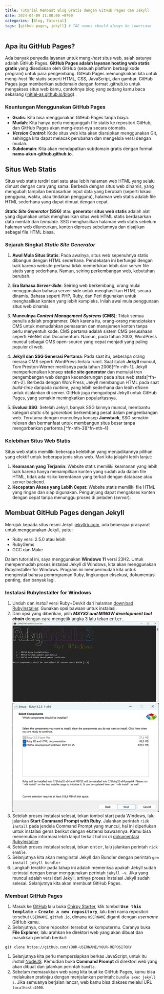 ```yaml
---
title: Tutorial Membuat Blog Gratis dengan GitHub Pages dan Jekyll
date: 2024-04-09 11:00:00 +0700
categories: [Blog, Tutorial]
tags: [github pages, jekyll] # TAG names should always be lowercase
---
```


## Apa itu GitHub Pages?
Ada banyak penyedia layanan untuk meng-*host* situs web, salah satunya adalah GitHub Pages. **GitHub Pages adalah layanan hosting web statis gratis** yang disediakan oleh GitHub (sebuah platform berbagi kode program) untuk para pengembang. GitHub Pages memungkinkan kita untuk meng-*host* file statis seperti HTML, CSS, JavaScript, dan gambar. GitHub Pages juga memberikan subdomain dengan format .github.io untuk mengakses situs web kamu, contohnya blog yang sedang kamu baca sekarang ([initial-as.github.io/blog](https://initial-as.github.io/blog)).
### Keuntungan Menggunakan GitHub Pages
-   **Gratis**: Kita bisa menggunakan GitHub Pages tanpa biaya.
-   **Mudah**: Kita hanya perlu mengunggah file statis ke repositori GitHub, dan GitHub Pages akan meng-*host*-nya secara otomatis.
-   ***Version Control***: Kode situs web kita akan diarsipkan menggunakan Git, sehingga kita dapat melacak perubahan dan mengelola versi dengan mudah.
-   **Subdomain**: Kita akan mendapatkan subdomain gratis dengan format  **nama-akun-github.github.io**.

## Situs Web Statis
Situs web statis terdiri dari satu atau lebih halaman web HTML yang selalu dimuat dengan cara yang sama. Berbeda dengan situs web dinamis, yang mengubah tampilan berdasarkan input data yang berubah (seperti lokasi pengguna, waktu, atau tindakan pengguna), halaman web statis adalah file HTML sederhana yang dapat dimuat dengan cepat.

***Static Site Generator* (SSG)** atau **generator situs web statis** adalah alat yang digunakan untuk menghasilkan situs web HTML statis berdasarkan data mentah dan *template*. SSG menghasilkan halaman web statis sebelum halaman web diluncurkan, konten diproses sebelumnya dan disajikan sebagai file HTML biasa.

### Sejarah Singkat *Static Site Generator*
1.  **Awal Mula Situs Statis**:
    Pada awalnya, situs web sepenuhnya statis dibangun dengan HTML sederhana. Pendekatan ini berfungsi dengan baik karena website pertama tidak memerlukan lebih dari server file statis yang sederhana. Namun, seiring perkembangan web, kebutuhan berubah.

2.  **Era Bahasa *Server-Side***: Seiring web berkembang, orang mulai menggunakan bahasa server-side untuk menghasilkan HTML secara dinamis. Bahasa seperti PHP, Ruby, dan Perl digunakan untuk menghasilkan konten yang lebih kompleks. Inilah awal mula penggunaan situs web dinamis.

3.  **Munculnya *Content Management Systems* (CMS)**: Tidak semua penulis adalah programmer. Oleh karena itu, orang-orang menciptakan CMS untuk memudahkan pemasaran dan manajemen konten tanpa perlu menyentuh kode. CMS pertama adalah sistem CMS perusahaan seperti FileNet dan Documentum. Namun, pada tahun 2003, WordPress muncul sebagai CMS open-source yang cepat menjadi yang paling populer di web.

4.  **Jekyll dan SSG Generasi Pertama**: Pada saat itu, beberapa orang merasa CMS seperti WordPress terlalu rumit. Saat itulah  **Jekyll**  muncul, Tom Preston-Werner merilisnya pada tahun 2008[^fn-nth-1]. Jekyll memperkenalkan konsep  **static site generator** dan memulai tren pengembangan web dengan kecenderungan pada situs web statis[^fn-nth-2]. Berbeda dengan WordPress, Jekyll membangun HTML pada saat  _build-time_  daripada  _runtime_, yang lebih sederhana dan lebih efisien untuk dijalankan di server. GitHub juga mengadopsi Jekyll untuk GitHub Pages, yang semakin meningkatkan popularitasnya.

5.  **Evolusi SSG**: Setelah Jekyll, banyak SSG lainnya muncul, membantu kategori  _static site generation_  berkembang pesat dalam pengembangan web. Terutama dengan munculnya konsep  **Jamstack**, SSG semakin relevan dan bermanfaat untuk membangun situs besar tanpa mengorbankan performa.[^fn-nth-3][^fn-nth-4]

### Kelebihan Situs Web Statis
Situs web statis memiliki beberapa kelebihan yang menjadikannya pilihan yang efektif untuk beberapa jenis situs web. Mari kita jelajahi lebih lanjut:
1.  **Keamanan yang Terjamin**: Website statis memiliki keamanan yang lebih baik karena hanya menampilkan konten yang sudah ada dalam file HTML, tidak ada risiko kerentanan yang terkait dengan database atau server backend.
2.  **Kecepatan Akses yang Lebih Cepat**:  Website statis memiliki file HTML yang ringan dan siap digunakan. Pengunjung dapat mengakses konten dengan cepat tanpa menunggu proses di peladen (*server*).

## Membuat GitHub Pages dengan Jekyll

Merujuk kepada situs resmi Jekyll [jekyllrb.com](https://jekyllrb.com/docs/), ada beberapa prasyarat untuk menggunakan Jekyll, yaitu:
-   Ruby versi  2.5.0 atau lebih
-   RubyGems
-   GCC dan Make

Dalam tutorial ini, saya menggunakan **Windows 11** versi 23H2. Untuk mempermudah proses instalasi Jekyll di Windows, kita akan menggunakan RubyInstaller for Windows. Program ini mempermudah kita untuk menginstal bahasa pemrograman Ruby, lingkungan eksekusi, dokumentasi penting, dan banyak lagi.

### Instalasi RubyInstaller for Windows
1. Unduh dan *install* versi Ruby+Devkit dari halaman [download RubyInstaller](https://rubyinstaller.org/downloads/). Gunakan opsi bawaan untuk instalasi.
2. Dari opsi yang diberikan, pilih ***MSYS2 and MINGW development tool chain*** dengan cara mengetik angka 3 lalu tekan <kbd>enter</kbd>.<br>![](/assets/img/posts/2024-04-09/instalasi-RubyInstaller-1.png)<br>![](/assets/img/posts/2024-04-09/instalasi-RubyInstaller-2.png)
3. Setelah proses instalasi selesai, tekan tombol start pada Windows, lalu jalankan **Start Command Prompt with Ruby**. Jalankan perintah `ridk install` pada jendela Command Prompt yang muncul, hal ini diperlukan untuk instalasi gems berikut dengan ekstensi bawaannya. Kamu bisa menemukan informasi lebih lanjut terkait hal ini di [dokumentasi RubyInstaller](https://github.com/oneclick/rubyinstaller2#using-the-installer-on-a-target-system). 
4. Setelah proses instalasi selesai, tekan <kbd>enter</kbd>, lalu jalankan perintah `ridk enable`.
5. Selanjutnya kita akan menginstal Jekyll dan Bundler dengan perintah `gem install jekyll bundler`
6. Langkah terakhir pada tahap ini adalah memeriksa apakah Jekyll sudah terinstal dengan benar menggunakan perintah `jekyll -v`. Jika yang muncul adalah versi dari Jekyll, artinya proses instalasi Jekyll sudah selesai. Selanjutnya kita akan membuat GitHub Pages.

### Membuat GitHub Pages
1. Masuk ke [GitHub](https://github.com) lalu buka [Chirpy Starter](https://github.com/cotes2020/chirpy-starter), klik tombol **<kbd>Use this template</kbd>** > **<kbd>Create a new repository</kbd>**, lalu beri nama repositori tersebut `USERNAME.github.io`, dimana `USERNAME` diganti dengan *username* GitHub kamu.
2. Selanjutnya, clone repositori tersebut ke komputermu. Caranya buka **File Explorer**, lalu arahkan ke direktori web yang akan dibuat dan masukkan perintah berikut:
```console
git clone https://github.com/YOUR-USERNAME/YOUR-REPOSITORY
```
1. Selanjutnya kita perlu mempersiapkan berkas JavaScript, untuk itu *install* [NodeJS](https://nodejs.org/). Kemudian buka **Command Prompt** di direktori web yang akan dibuat dan jalankan perintah `bundle`.
2. Sebelum memasukkan web yang kita buat ke GitHub Pages, kamu bisa melakukan pratinjau dengan menjalankan perintah:
```bundle exec jekyll s```. Jika semuanya berjalan lancar, web kamu bisa diakses melalui URL `localhost:4000`.